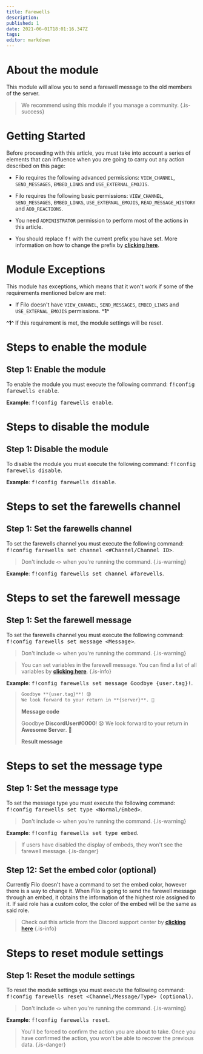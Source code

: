 ```yaml
---
title: Farewells
description:
published: 1
date: 2021-06-01T18:01:16.347Z
tags:
editor: markdown
---
```


# About the module

This module will allow you to send a farewell message to the old members of the server.

> We recommend using this module if you manage a community.
{.is-success}

# Getting Started

Before proceeding with this article, you must take into account a series of elements that can influence when you are going to carry out any action described on this page:

- Filo requires the following advanced permissions: ``VIEW_CHANNEL``, ``SEND_MESSAGES``, ``EMBED_LINKS`` and ``USE_EXTERNAL_EMOJIS``.

- Filo requires the following basic permissions: ``VIEW_CHANNEL``, ``SEND_MESSAGES``, ``EMBED_LINKS``, ``USE_EXTERNAL_EMOJIS``, ``READ_MESSAGE_HISTORY`` and ``ADD_REACTIONS``.

- You need ``ADMINISTRATOR`` permission to perform most of the actions in this article.

- You should replace <kbd>f!</kbd> with the current prefix you have set. More information on how to change the prefix by **[clicking here](es/modules/prefix)**.

# Module Exceptions

This module has exceptions, which means that it won't work if some of the requirements mentioned below are met:

- If Filo doesn't have ``VIEW_CHANNEL``, ``SEND_MESSAGES``, ``EMBED_LINKS`` and ``USE_EXTERNAL_EMOJIS`` permissions. **^1^**

**^1^** If this requirement is met, the module settings will be reset.

# Steps to enable the module

## **Step 1**: Enable the module

To enable the module you must execute the following command: <kbd>f!config farewells enable</kbd>.

**Example**: <kbd>f!config farewells enable</kbd>.

# Steps to disable the module

## **Step 1**: Disable the module

To disable the module you must execute the following command: <kbd>f!config farewells disable</kbd>.

**Example**: <kbd>f!config farewells disable</kbd>.

# Steps to set the farewells channel

## **Step 1**: Set the farewells channel

To set the farewells channel you must execute the following command: <kbd>f!config farewells set channel \<#Channel/Channel ID></kbd>.

> Don't include ``<>`` when you're running the command.
{.is-warning}

**Example**: <kbd>f!config farewells set channel #farewells</kbd>.

# Steps to set the farewell message

## **Step 1**: Set the farewell message

To set the farewells channel you must execute the following command: <kbd>f!config farewells set message \<Message></kbd>.

> Don't include ``<>`` when you're running the command.
{.is-warning}

> You can set variables in the farewell message. You can find a list of all variables by **[clicking here](/es/modules/farewells/variables)**.
{.is-info}

**Example**: <kbd>f!config farewells set message Goodbye {user.tag}!</kbd>.

> ```md
> Goodbye **{user.tag}**! 😧
> We look forward to your return in **{server}**. 👋
> ```
> **Message code**
>
> Goodbye **DiscordUser#0000**! 😧
> We look forward to your return in **Awesome Server**. 👋
>
> **Result message**

# Steps to set the message type

## **Step 1**: Set the message type

To set the message type you must execute the following command: <kbd>f!config farewells set type \<Normal/Embed></kbd>.

> Don't include ``<>`` when you're running the command.
{.is-warning}

**Example**: <kbd>f!config farewells set type embed</kbd>.

> If users have disabled the display of embeds, they won't see the farewell message.
{.is-danger}

## **Step 12**: Set the embed color (optional)

Currently Filo doesn't have a command to set the embed color, however there is a way to change it. When Filo is going to send the farewell message through an embed, it obtains the information of the highest role assigned to it. If said role has a custom color, the color of the embed will be the same as said role.

> Check out this article from the Discord support center by **[clicking here](https://support.discord.com/hc/en-us/articles/214836687)**
{.is-info}

# Steps to reset module settings

## **Step 1**: Reset the module settings

To reset the module settings you must execute the following command: <kbd>f!config farewells reset \<Channel/Message/Type> (optional)</kbd>.

> Don't include ``<>`` when you're running the command.
{.is-warning}

**Example**: <kbd>f!config farewells reset</kbd>.

> You'll be forced to confirm the action you are about to take. Once you have confirmed the action, you won't be able to recover the previous data.
{.is-danger}
